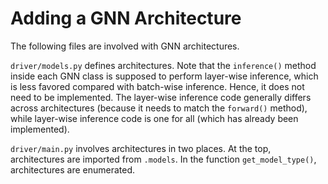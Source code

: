 # Adding a GNN Architecture

The following files are involved with GNN architectures.

`driver/models.py` defines architectures. Note that the `inference()` method inside each GNN class is supposed to perform layer-wise inference, which is less favored compared with batch-wise inference. Hence, it does not need to be implemented. The layer-wise inference code generally differs across architectures (because it needs to match the `forward()` method), while layer-wise inference code is one for all (which has already been implemented).

`driver/main.py` involves architectures in two places. At the top, architectures are imported from `.models`. In the function `get_model_type()`, architectures are enumerated.